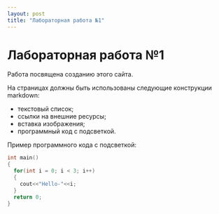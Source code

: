 ```yaml
---
layout: post
title: "Лабораторная работа №1"
---
```


# Лабораторная работа №1

Работа посвящена созданию этого сайта.

На страницах должны быть использованы следующие конструкции markdown:
+ текстовый список;
+ ссылки на внешние ресурсы;
+ вставка изображения;
+ программный код с подсветкой.

Пример программного кода с подсветкой:
```C++
int main()
{
  for(int i = 0; i < 3; i++)
  {
    cout<<"Hello-"<<i;    
  }
  return 0;
}
```
